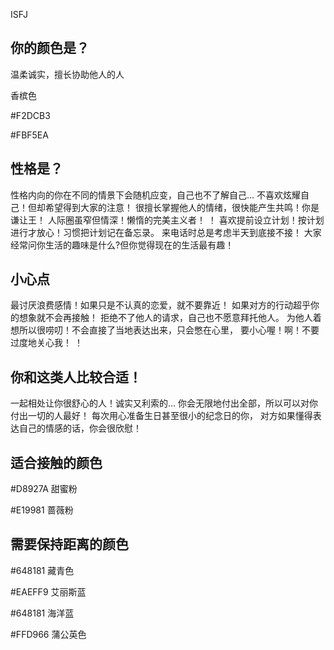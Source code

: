 ISFJ

## 你的颜色是？

温柔诚实，擅长协助他人的人

香槟色

#F2DCB3

#FBF5EA



## 性格是？

性格内向的你在不同的情景下会随机应变，自己也不了解自己…
不喜欢炫耀自己！但却希望得到大家的注意！
很擅长掌握他人的情绪，很快能产生共鸣！你是谦让王！
人际圈虽窄但情深！懒惰的完美主义者！ ！
喜欢提前设立计划！按计划进行才放心！习惯把计划记在备忘录。
来电话时总是考虑半天到底接不接！
大家经常问你生活的趣味是什么?但你觉得现在的生活最有趣！

## 小心点

最讨厌浪费感情！如果只是不认真的恋爱，就不要靠近！
如果对方的行动超乎你的想象就不会再接触！
拒绝不了他人的请求，自己也不愿意拜托他人。
为他人着想所以很唠叨！不会直接了当地表达出来，只会憋在心里，
要小心喔！啊！不要过度地关心我！ ！

## 你和这类人比较合适！

一起相处让你很舒心的人！诚实又利索的…
你会无限地付出全部，所以可以对你付出一切的人最好！
每次用心准备生日甚至很小的纪念日的你，
对方如果懂得表达自己的情感的话，你会很欣慰！

## 适合接触的颜色

#D8927A 甜蜜粉

#E19981 蔷薇粉

## 需要保持距离的颜色

#648181 藏青色

#EAEFF9 艾丽斯蓝

#648181 海洋蓝

#FFD966 蒲公英色



